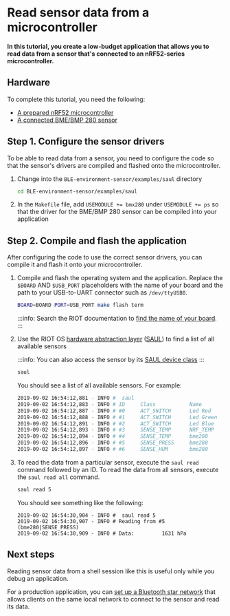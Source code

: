 # Read sensor data from a microcontroller

**In this tutorial, you create a low-budget application that allows you to read data from a sensor that's connected to an nRF52-series microcontroller.**

## Hardware

To complete this tutorial, you need the following:

- [A prepared nRF52 microcontroller](../introduction/get-started.md)
- [A connected BME/BMP 280 sensor](../setup-guides/connect-bosch-sensor.md)

## Step 1. Configure the sensor drivers

To be able to read data from a sensor, you need to configure the code so that the sensor's drivers are compiled and flashed onto the microcontroller.

1. Change into the `BLE-environment-sensor/examples/saul` directory

    ```bash
    cd BLE-environment-sensor/examples/saul
    ```

2. In the `Makefile` file, add `USEMODULE += bmx280` under `USEMODULE += ps` so that the driver for the BME/BMP 280 sensor can be compiled into your application

## Step 2. Compile and flash the application

After configuring the code to use the correct sensor drivers, you can compile it and flash it onto your microcontroller.
    
1. Compile and flash the operating system and the application. Replace the `$BOARD` AND `$USB_PORT` placeholders with the name of your board and the path to your USB-to-UART connector such as `/dev/ttyUSB0`.
    
    ```bash
    BOARD=BOARD PORT=USB_PORT make flash term
    ```

    :::info:
    Search the RIOT documentation to [find the name of your board](https://api.riot-os.org/group__boards.html).
    :::

2. Use the RIOT OS [hardware abstraction layer](https://en.wikipedia.org/wiki/Hardware_abstraction) ([SAUL](https://riot-os.org/api/group__drivers__saul.html)) to find a list of all available sensors

    :::info:
    You can also access the sensor by its [SAUL device class](https://riot-os.org/api/group__drivers__saul.html#ga425be5f49e9c31d8d13d53190a3e7bc2)
    :::
    
    ```bash
    saul
    ```
    
    You should see a list of all available sensors. For example:

    ```bash
    2019-09-02 16:54:12,881 - INFO #  saul
    2019-09-02 16:54:12,883 - INFO # ID     Class           Name
    2019-09-02 16:54:12,887 - INFO # #0     ACT_SWITCH      Led Red
    2019-09-02 16:54:12,888 - INFO # #1     ACT_SWITCH      Led Green
    2019-09-02 16:54:12,891 - INFO # #2     ACT_SWITCH      Led Blue
    2019-09-02 16:54:12,893 - INFO # #3     SENSE_TEMP      NRF_TEMP
    2019-09-02 16:54:12,894 - INFO # #4     SENSE_TEMP      bme280
    2019-09-02 16:54:12,896 - INFO # #5     SENSE_PRESS     bme280
    2019-09-02 16:54:12,897 - INFO # #6     SENSE_HUM       bme280
    ```
    
3. To read the data from a particular sensor, execute the `saul read` command followed by an ID. To read the data from all sensors, execute the `saul read all` command.

    ```bash
    saul read 5
    ```

    You should see something like the following:
    
    ```
    2019-09-02 16:54:30,904 - INFO #  saul read 5
    2019-09-02 16:54:30,907 - INFO # Reading from #5 (bme280|SENSE_PRESS)
    2019-09-02 16:54:30,909 - INFO # Data:         1631 hPa
    ```

## Next steps

Reading sensor data from a shell session like this is useful only while you debug an application.

For a production application, you can [set up a Bluetooth star network](../how-to-guides/set-up-a-bluetooth-star-network.md) that allows clients on the same local network to connect to the sensor and read its data.
